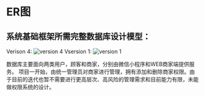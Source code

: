 ER图
====

系统基础框架所需完整数据库设计模型：
------
Verison 4:
![version 4](/UML/pictures/DatabaseModel.png)
Vsersion 1:
![version 1](/UML/pictures/DatabaseModel_1.png)

数据库主要面向两类用户，顾客和商家，分别由微信小程序和WEB商家端提供服务。
项目一开始，由统一管理员对商家进行管理，拥有添加和删除商家权限。由于目前的迭代也暂不需要进行更高层次、高风险的管理需求和目前能力有限，未能做权限系统的设计。

